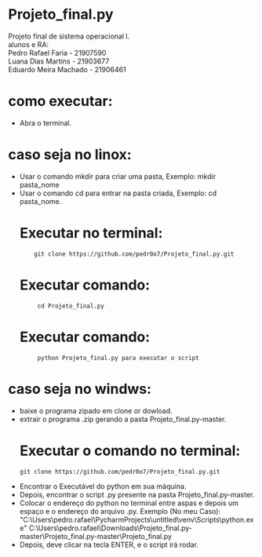 # Projeto_final.py
Projeto final de sistema operacional l.\
alunos e RA:                                                                         
Pedro Rafael Faria - 21907590 \
Luana Dias Martins - 21903677 \
Eduardo Meira Machado - 21906461
# como executar:
- Abra o terminal.
# caso seja no linox:
- Usar o comando mkdir para criar uma pasta, Exemplo:
            mkdir pasta_nome
- Usar o comando cd para entrar na pasta criada, Exemplo:
            cd pasta_nome.
     # Executar no terminal:
          git clone https://github.com/pedr0o7/Projeto_final.py.git
     # Executar comando:
           cd Projeto_final.py
     # Executar comando:
           python Projeto_final.py para executar o script
# caso seja no windws:
- baixe o programa zipado em clone or dowload. 
- extrair o programa .zip gerando a pasta Projeto_final.py-master.
   # Executar o comando no terminal: 
      git clone https://github.com/pedr0o7/Projeto_final.py.git
- Encontrar o Executável do python em sua máquina.
- Depois, encontrar o script .py presente na pasta Projeto_final.py-master. 
- Colocar o endereço do python no terminal entre aspas e depois um espaço e o endereço do arquivo .py.
Exemplo (No meu Caso): \
            "C:\Users\pedro.rafael\PycharmProjects\untitled\venv\Scripts\python.exe" C:\Users\pedro.rafael\Downloads\Projeto_final.py-master\Projeto_final.py-master\Projeto_final.py
- Depois, deve clicar na tecla ENTER, e o script irá rodar.
